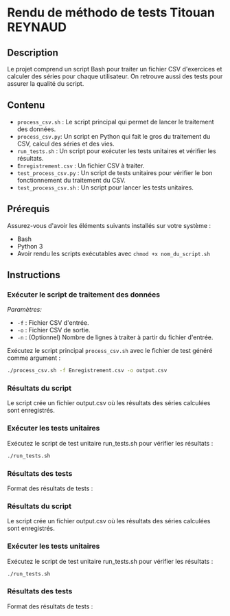 # Rendu de méthodo de tests Titouan REYNAUD

## Description

Le projet comprend un script Bash pour traiter un fichier CSV d'exercices et calculer des séries pour chaque utilisateur. On retrouve aussi des tests pour assurer la qualité du script.

## Contenu

- `process_csv.sh` : Le script principal qui permet de lancer le traitement des données.
- `process_csv.py`: Un script en Python qui fait le gros du traitement du CSV, calcul des séries et des vies.
- `run_tests.sh` : Un script pour exécuter les tests unitaires et vérifier les résultats.
- `Enregistrement.csv` : Un fichier CSV à traiter.
- `test_process_csv.py` : Un script de tests unitaires pour vérifier le bon fonctionnement du traitement du CSV.
- `test_process_csv.sh` : Un script pour lancer les tests unitaires.

## Prérequis

Assurez-vous d'avoir les éléments suivants installés sur votre système :

- Bash
- Python 3
- Avoir rendu les scripts exécutables avec `chmod +x nom_du_script.sh`

## Instructions

### Exécuter le script de traitement des données

*Paramètres:*
- `-f` : Fichier CSV d'entrée.
- `-o` : Fichier CSV de sortie.
- `-n` : (Optionnel) Nombre de lignes à traiter à partir du fichier d'entrée.

Exécutez le script principal `process_csv.sh` avec le fichier de test généré comme argument :

```bash
./process_csv.sh -f Enregistrement.csv -o output.csv
```
### Résultats du script
Le script crée un fichier output.csv où les résultats des séries calculées sont enregistrés.

### Exécuter les tests unitaires
Exécutez le script de test unitaire run_tests.sh pour vérifier les résultats :
```bash
./run_tests.sh
```

### Résultats des tests
Format des résultats de tests :

### Résultats du script
Le script crée un fichier output.csv où les résultats des séries calculées sont enregistrés.

### Exécuter les tests unitaires
Exécutez le script de test unitaire run_tests.sh pour vérifier les résultats :
```bash
./run_tests.sh
```

### Résultats des tests
Format des résultats de tests :

